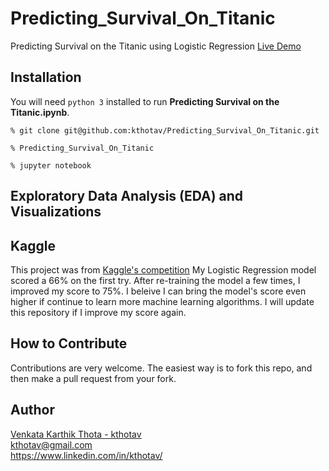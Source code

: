 # Predicting_Survival_On_Titanic
Predicting Survival on the Titanic using Logistic Regression
[Live Demo](http://kthotav.github.io/ds_projects/Predicting_Survival_on_the_Titanic.html)

## Installation  

You will need `python 3` installed to run __Predicting Survival on the Titanic.ipynb__.


```
% git clone git@github.com:kthotav/Predicting_Survival_On_Titanic.git

% Predicting_Survival_On_Titanic

% jupyter notebook

```

## Exploratory Data Analysis (EDA) and Visualizations




## Kaggle
This project was from [Kaggle's competition](https://www.kaggle.com/c/titanic)
My Logistic Regression model scored a 66% on the first try. After re-training the model a few times, I improved my score to 75%. I beleive I can bring the model's score even higher if continue to learn more machine learning algorithms. I will update this repository if I improve my score again. 

## How to Contribute
Contributions are very welcome. The easiest way is to fork this repo, and then
make a pull request from your fork.


## Author
[Venkata Karthik Thota  - kthotav](https://github.com/kthotav)  
kthotav@gmail.com  
https://www.linkedin.com/in/kthotav/
